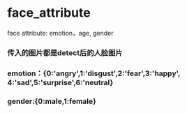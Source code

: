 # face_attribute
face attribute: emotion，age, gender

### 传入的图片都是detect后的人脸图片
### emotion：{0:'angry',1:'disgust',2:'fear',3:'happy', 4:'sad',5:'surprise',6:'neutral}
### gender:{0:male,1:female}
